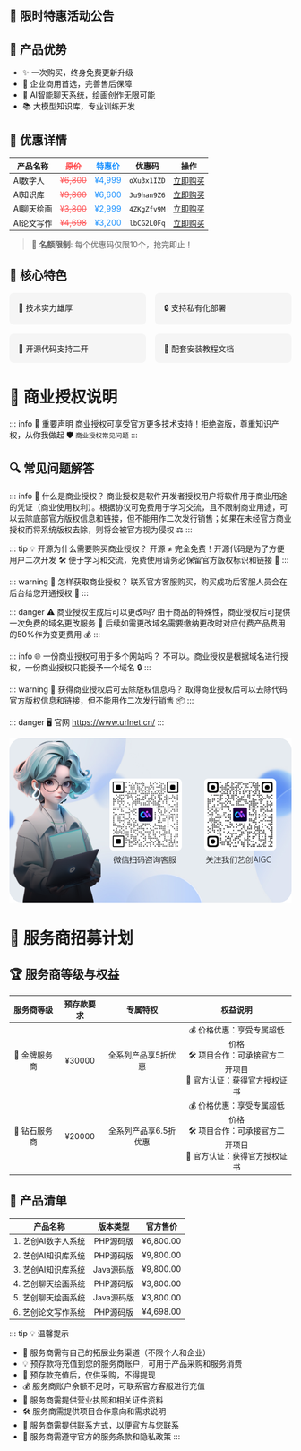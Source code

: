 ## 🎉 限时特惠活动公告

## 💫 产品优势

- ✨ 一次购买，终身免费更新升级
- 🏢 企业商用首选，完善售后保障
- 🤖 AI智能聊天系统，绘画创作无限可能
- 📚 大模型知识库，专业训练开发

## 💎 优惠详情

| 产品名称 | <span style="color: #ff4d4f"><del>原价</del></span> | <span style="color: #1890ff">特惠价</span> | 优惠码 | 操作 |
|---------|------|--------|--------|------|
| AI数字人 | <span style="color: #ff4d4f"><del>¥6,800</del></span> | <span style="color: #1890ff">¥4,999</span> | `oXu3x1IZD` | [立即购买](https://auth.cnai.art) |
| AI知识库 | <span style="color: #ff4d4f"><del>¥9,800</del></span> | <span style="color: #1890ff">¥6,600</span> | `Ju9han9Z6` | [立即购买](https://auth.cnai.art) |
| AI聊天绘画 | <span style="color: #ff4d4f"><del>¥3,800</del></span> | <span style="color: #1890ff">¥2,999</span> | `4ZKgZfv9M` | [立即购买](https://auth.cnai.art) |
| AI论文写作 | <span style="color: #ff4d4f"><del>¥4,698</del></span> | <span style="color: #1890ff">¥3,200</span> | `lbCG2L0Fq` | [立即购买](https://auth.cnai.art) |
> 📢 **名额限制**: 每个优惠码仅限10个，抢完即止！
## 🌟 核心特色

<div style="display: grid; grid-template-columns: 1fr 1fr; gap: 1rem;">
  <div style="background: #f5f5f5; padding: 1rem; border-radius: 8px;">
    💪 技术实力雄厚
  </div>
  <div style="background: #f5f5f5; padding: 1rem; border-radius: 8px;">
    🔒 支持私有化部署
  </div>
  <div style="background: #f5f5f5; padding: 1rem; border-radius: 8px;">
    🔄 开源代码支持二开
  </div>
  <div style="background: #f5f5f5; padding: 1rem; border-radius: 8px;">
    📖 配套安装教程文档
  </div>
</div>


# 📜 商业授权说明

::: info 📢 重要声明
商业授权可享受官方更多技术支持！拒绝盗版，尊重知识产权，从你我做起 🛡️
`商业授权常见问题`
:::

## 🔍 常见问题解答

::: info 📄 什么是商业授权？
商业授权是软件开发者授权用户将软件用于商业用途的凭证（商业使用权利）。根据协议可免费用于学习交流，且不限制商业用途，可以去除底部官方版权信息和链接，但不能用作二次发行销售；如果在未经官方商业授权而将系统版权去除，则将会被官方视为侵权 ⚖️
:::

::: tip 💡 开源为什么需要购买商业授权？
开源 ≠ 完全免费！开源代码是为了方便用户二次开发 🛠️
便于学习和交流，免费使用请务必保留官方版权标识和链接 🔗
:::

::: warning 🛒 怎样获取商业授权？
联系官方客服购买，购买成功后客服人员会在后台给您开通授权 📩
:::

::: danger ⚠️ 商业授权生成后可以更改吗?
由于商品的特殊性，商业授权后可提供一次免费的域名更改服务 🔄
后续如需更改域名需要缴纳更改时对应付费产品费用的50%作为变更费用 💰
:::

::: info 🌐 一份商业授权可用于多个网站吗？
不可以。商业授权是根据域名进行授权，一份商业授权只能授予一个域名 🔒
:::

::: warning 🚫 获得商业授权后可去除版权信息吗？
取得商业授权后可以去除代码官方版权信息和链接，但不能用作二次发行销售 📦
:::

::: danger 🖥️ 官网 https://www.urlnet.cn/
:::

![联系客服](/public/images/kf.png)

# 🤝 服务商招募计划

## 🏆 服务商等级与权益

| 服务商等级 | 预存款要求 | 专属特权 | 权益说明 |
|:----------:|:----------:|:--------:|:--------:|
| 🏅️ 金牌服务商 | ¥30000 | 全系列产品享5折优惠 | 💰 价格优惠：享受专属超低价格<br>🛠️ 项目合作：可承接官方二开项目<br>📜 官方认证：获得官方授权证书 |
| 💎 钻石服务商 | ¥20000 | 全系列产品享6.5折优惠 | 💰 价格优惠：享受专属超低价格<br>🛠️ 项目合作：可承接官方二开项目<br>📜 官方认证：获得官方授权证书 |

## 💼 产品清单

| 产品名称 | 版本类型 | 官方售价 |
|:---:|:---:|:---:|
| 1. 艺创AI数字人系统 | PHP源码版 | ¥6,800.00 |
| 2. 艺创AI知识库系统 | PHP源码版 | ¥9,800.00 | 
| 3. 艺创AI知识库系统 | Java源码版 | ¥9,800.00 |
| 4. 艺创聊天绘画系统 | PHP源码版 | ¥3,800.00 |
| 5. 艺创聊天绘画系统 | Java源码版 | ¥3,800.00 |
| 6. 艺创论文写作系统 | PHP源码版 | ¥4,698.00 |

::: tip 💡 温馨提示
- 💎 服务商需有自己的拓展业务渠道（不限个人和企业）
- 💡 预存款将充值到您的服务商账户，可用于产品采购和服务消费
- 📢 预存款充值后，仅供采购，不得提现
- 💰 服务商账户余额不足时，可联系官方客服进行充值
- 📜 服务商需提供营业执照和相关证件资料
- 🛠️ 服务商需提供项目合作意向和需求说明
- 📩 服务商需提供联系方式，以便官方与您联系
- 📢 服务商需遵守官方的服务条款和隐私政策
:::